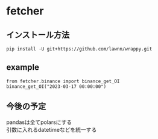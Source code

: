 # fetcher

## インストール方法
```
pip install -U git+https://github.com/lawnn/wrappy.git
```
## example
```commandline
from fetcher.binance import binance_get_OI
binance_get_OI("2023-03-17 00:00:00")
```
## 今後の予定
pandasは全てpolarsにする  
引数に入れるdatetimeなどを統一する